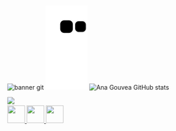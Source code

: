 ![banner git](https://github.com/Ana-Caroline-Gouvea/Ana-Caroline-Gouvea/assets/126121435/87f132c5-2edf-434e-b1c8-8e0b9351038f)
![Snake gif](https://github.com/Ana-Caroline-Gouvea/Ana-Caroline-Gouvea/blob/output/github-contribution-grid-snake.svg)
![Ana Gouvea GitHub stats](https://github-readme-stats.vercel.app/api?username=AnaGouvea&theme=midnight-purple&show_icons=true)
<div>
<a href="https://github.com/Ana-Caroline-Gouvea">
<img height="180em" src="https://github-readme-stats.vercel.app/api/top-langs/?username=Ana-Caroline-Gouvea&layout=compact&langs_count=7&theme=midnight-purple"/>
</div>
  <div display:flex>
    <img height="40em" width="40em"
 src="https://cdn.jsdelivr.net/gh/devicons/devicon/icons/html5/html5-original.svg" />
    <img height="40em" width="40em"
 src="https://cdn.jsdelivr.net/gh/devicons/devicon/icons/css3/css3-original.svg" />       
    <img height="40em" width="40em"
 src="https://cdn.jsdelivr.net/gh/devicons/devicon/icons/javascript/javascript-original.svg" />
  </div>
          
